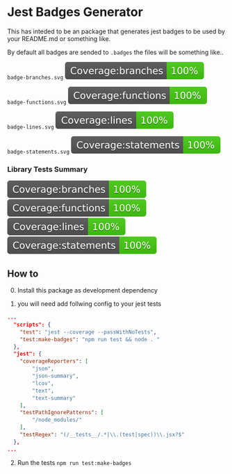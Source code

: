 
# Jest Badges Generator

This has inteded to be an package that generates jest badges to be used by your README.md or something like.

By default all badges are sended to `.badges` the files will be something like.. 

`badge-branches.svg` ![coverage-branches]( ./.badges/badge-branches.svg)

`badge-functions.svg` ![coverage-function]( ./.badges/badge-functions.svg)

`badge-lines.svg` ![coverage-lines]( ./.badges/badge-lines.svg)

`badge-statements.svg` ![coverage-statements]( ./.badges/badge-statements.svg)


### Library Tests Summary

![coverage-branches]( ./.badges/badge-branches.svg)
![coverage-function]( ./.badges/badge-functions.svg)
![coverage-lines]( ./.badges/badge-lines.svg)
![coverage-statements]( ./.badges/badge-statements.svg)


## How to
0. Install this package as development dependency

1. you will need add follwing config to your jest tests

````json
...
  "scripts": {
    "test": "jest --coverage --passWithNoTests",
    "test:make-badges": "npm run test && node . "
  },
  "jest": {
    "coverageReporters": [
        "json",
        "json-summary",
        "lcov",
        "text",
        "text-summary"
    ],
    "testPathIgnorePatterns": [
        "/node_modules/"
    ],
    "testRegex": "(/__tests__/.*|\\.(test|spec))\\.jsx?$"
  },
...
````

2. Run the tests `npm run test:make-badges`